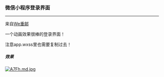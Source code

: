 ### 微信小程序登录界面

****

来自[We重邮](https://github.com/mcc108/wecqupt)

一个动画效果很棒的登录界面！

注意app.wxss里也需要复制过去！

##### 效果

[![A7Fh.md.jpg](https://i.qpix.com/2021/05/31/A7Fh.md.jpg)](https://qpix.com/i/A7Fh)



